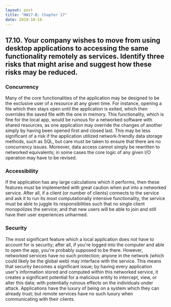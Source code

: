 ```yaml
---
layout: post
title: "HW17-B: Chapter 17"
date: 2019-10-10
---
```


## 17.10. Your company wishes to move from using desktop applications to accessing the same functionality remotely as services. Identify three risks that might arise and suggest how these risks may be reduced.

### Concurrency

Many of the core functionalities of the application may be designed to be the exclusive user of a resource at any given time. For instance, opening a file which then stays open until the application is exited, which then overrides the saved file with the one in memory. This functionality, which is fine for the local app, would be ruinous for a networked software with shared resources, as one application may override the changes of another simply by having been opened first and closed last. This may be less significant of a risk if the application utilized network-friendly data storage methods, such as SQL, but care must be taken to ensure that there are no concurrency issues. Moreover, data access cannot simply be rewritten to networked equivalents; in some cases the core logic of any given I/O operation may have to be revised.

### Accessibility

If the application has any large calculations which it performs, then these features must be implemented with great caution when put into a networked service. After all, if a client (or number of clients) connects to the service and ask it to run its most computationally intensive functionality, the service must be able to juggle its responsibilities such that no single client monopolizes the service; and that new users will be able to join and still have their user experiences unharmed.

### Security

The most significant feature which a local application does not have to account for is security; after all, if you're logged into the computer and able to open the app, you're probably supposed to be there. However, networked services have no such protection; anyone in the network (which could likely be the global web) may interface with the service. This means that security becomes a significant issue; by having every application user's information stored and computed within this networked service, it creates a significant potential for a malicious entity to intercept, view, or alter this data; with potentially ruinous effects on the individuals under attack. Applications have the luxury of being on a system which they can already trust; but remote services have no such luxury when communicating with their clients.
